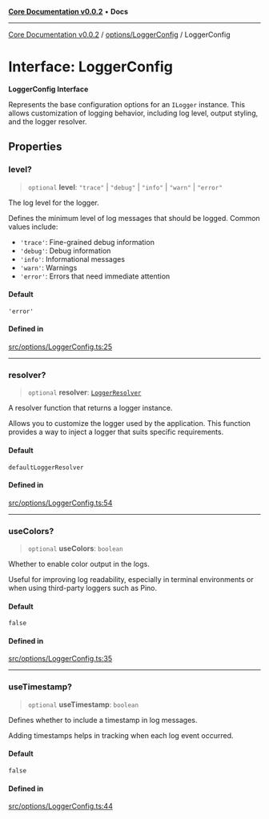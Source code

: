 [**Core Documentation v0.0.2**](../../../README.md) • **Docs**

***

[Core Documentation v0.0.2](../../../modules.md) / [options/LoggerConfig](../README.md) / LoggerConfig

# Interface: LoggerConfig

**LoggerConfig Interface**

Represents the base configuration options for an `ILogger` instance.
This allows customization of logging behavior, including log level,
output styling, and the logger resolver.

## Properties

### level?

> `optional` **level**: `"trace"` \| `"debug"` \| `"info"` \| `"warn"` \| `"error"`

The log level for the logger.

Defines the minimum level of log messages that should be logged.
Common values include:
- `'trace'`: Fine-grained debug information
- `'debug'`: Debug information
- `'info'`: Informational messages
- `'warn'`: Warnings
- `'error'`: Errors that need immediate attention

#### Default

`'error'`

#### Defined in

[src/options/LoggerConfig.ts:25](https://github.com/stonemjs/core/blob/dd7eaec566465ef84c36b87b824f8ea9ab76e8fa/src/options/LoggerConfig.ts#L25)

***

### resolver?

> `optional` **resolver**: [`LoggerResolver`](../../../definitions/type-aliases/LoggerResolver.md)

A resolver function that returns a logger instance.

Allows you to customize the logger used by the application.
This function provides a way to inject a logger that suits specific requirements.

#### Default

`defaultLoggerResolver`

#### Defined in

[src/options/LoggerConfig.ts:54](https://github.com/stonemjs/core/blob/dd7eaec566465ef84c36b87b824f8ea9ab76e8fa/src/options/LoggerConfig.ts#L54)

***

### useColors?

> `optional` **useColors**: `boolean`

Whether to enable color output in the logs.

Useful for improving log readability, especially in terminal environments
or when using third-party loggers such as Pino.

#### Default

`false`

#### Defined in

[src/options/LoggerConfig.ts:35](https://github.com/stonemjs/core/blob/dd7eaec566465ef84c36b87b824f8ea9ab76e8fa/src/options/LoggerConfig.ts#L35)

***

### useTimestamp?

> `optional` **useTimestamp**: `boolean`

Defines whether to include a timestamp in log messages.

Adding timestamps helps in tracking when each log event occurred.

#### Default

`false`

#### Defined in

[src/options/LoggerConfig.ts:44](https://github.com/stonemjs/core/blob/dd7eaec566465ef84c36b87b824f8ea9ab76e8fa/src/options/LoggerConfig.ts#L44)
